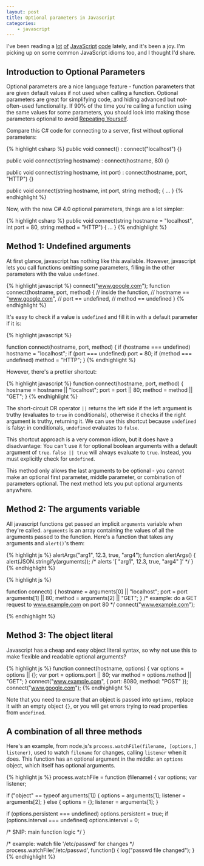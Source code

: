```yaml
---
layout: post
title: Optional parameters in Javascript
categories:
    - javascript
---
```

I've been reading a
[lot](http://github.com/creationix/node-router/blob/master/node-router.js)
[of](http://github.com/ry/node_chat/blob/master/server.js)
[JavaScript](http://github.com/caludio/node.xmlrpc-c)
[code](http://github.com/driverdan/node-XMLHttpRequest/blob/master/XMLHttpRequest.js)
lately, and it's been a joy. I'm picking up on some common JavaScript idioms
too, and I thought I'd share.

Introduction to Optional Parameters
-----------------------------------

Optional parameters are a nice language feature - function parameters that are
given default values if not used when calling a function. Optional parameters
are great for simplifying code, and hiding advanced but not-often-used
functionality. If 90% of the time you're calling a function using the same
values for some parameters, you should look into making those parameters
optional to avoid [Repeating Yourself](http://en.wikipedia.org/wiki/DRY).

Compare this C# code for connecting to a server, first without optional parameters:

{% highlight csharp %}
public void connect() 
    : connect("localhost") {}

public void connect(string hostname) 
    : connect(hostname, 80) {} 

public void connect(string hostname, int port) 
    : connect(hostname, port, "HTTP") {}

public void connect(string hostname, int port, string method); { 
    ... 
}
{% endhighlight %}

 Now, with the new C# 4.0 optional parameters, things are a lot simpler:

{% highlight csharp %}
public void connect(string hostname = "localhost", 
                    int port = 80, string method = "HTTP") { ... }
{% endhighlight %}

Method 1: Undefined arguments
-----------------------------

At first glance, javascript has nothing like this available. However,
javascript lets you call functions omitting some parameters, filling in the
other parameters with the value `undefined`.

{% highlight javascript %}
connect("www.google.com");
function connect(hostname, port, method) {
     // inside the function, 
     // hostname == "www.google.com", 
     // port == undefined,
     // method == undefined 
}
{% endhighlight %}

It's easy to check if a value is `undefined` and fill it in with a default
parameter if it is:

{% highlight javascript %}

function connect(hostname, port, method) {
    if (hostname === undefined) hostname = "localhost";
    if (port === undefined) port = 80;
    if (method === undefined) method = "HTTP";
}
{% endhighlight %}

However, there's a prettier shortcut:

{% highlight javascript %}
function connect(hostname, port, method) {
    hostname = hostname || "localhost";
    port = port || 80;
    method = method || "GET";
}
{% endhighlight %}

The short-circuit OR operator `||` returns the left side if the left argument
is truthy (evaluates to `true` in conditionals), otherwise it checks if the
right argument is truthy, returning it. We can use this shortcut because
`undefined` is falsy: in conditionals, `undefined` evaluates to `false`.

This shortcut approach is a very common idiom, but it does have a disadvantage:
You can't use it for optional boolean arguments with a default argument of
`true`. `false || true` will always evaluate to `true`. Instead, you must
explicitly check for `undefined`.

This method only allows the last arguments to be optional - you cannot make an
optional first parameter, middle parameter, or combination of parameters
optional. The next method lets you put optional arguments anywhere.

Method 2: The arguments variable
--------------------------------

All javascript functions get passed an implicit `arguments` variable when
they're called. `arguments` is an array containing the values of all the
arguments passed to the function. Here's a function that takes any arguments
and `alert()`'s them:

{% highlight js %}
alertArgs("arg1", 12.3, true, "arg4");
function alertArgs() {
    alert(JSON.stringify(arguments));
    /* alerts '[ "arg1", 12.3, true, "arg4" ]' */
}
{% endhighlight %}


{% highlight js %}

function connect() {
    hostname = arguments[0] || "localhost";
    port = port arguments[1] || 80;
    method = arguments[2] || "GET";
}
/* example: do a GET request to www.example.com on port 80 */
connect("www.example.com");

{% endhighlight %}

Method 3: The object literal
----------------------------

Javascript has a cheap and easy object literal syntax, so why not use this to
make flexible and readable optional arguments?

{% highlight js %}
function connect(hostname, options) {
    var options = options || {};
    var port = options.port || 80;
    var method = options.method || "GET";
}
connect("www.example.com", { port: 8080, method: "POST" });
connect("www.google.com");
{% endhighlight %}

Note that you need to ensure that an object is passed into `options`,
replace it with an empty object `{}`, or you will get errors trying to read
properties from `undefined`.

A combination of all three methods
----------------------------------

Here's an example, from node.js's `process.watchFile(filename, [options,]
listener)`, used to watch `filename` for changes, calling `listener` when it
does. This function has an optional argument in the middle: an `options` object,
which itself has optional arguments.

{% highlight js %}
process.watchFile = function (filename) {
  var options;
  var listener;

  if ("object" == typeof arguments[1]) {
    options = arguments[1];
    listener = arguments[2];
  } else {
    options = {};
    listener = arguments[1];
  }

  if (options.persistent === undefined) options.persistent = true;
  if (options.interval === undefined) options.interval = 0;
  
  /* SNIP: main function logic */
}

/* example: watch file '/etc/passwd' for changes */
process.watchFile('/etc/passwd', function() { 
   log("passwd file changed");
}
{% endhighlight %}
